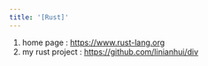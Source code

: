 ```yaml
---
title: '[Rust]'
---
```


1. home page : <https://www.rust-lang.org>
2. my rust project : <https://github.com/linianhui/div>


